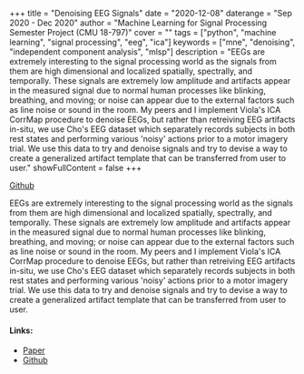 +++
title = "Denoising EEG Signals"
date = "2020-12-08"
daterange = "Sep 2020 - Dec 2020"
author = "Machine Learning for Signal Processing Semester Project (CMU 18-797)"
cover = ""
tags = ["python", "machine learning", "signal processing", "eeg", "ica"]
keywords = ["mne", "denoising", "independent component analysis", "mlsp"]
description = "EEGs are extremely interesting to the signal processing world as the signals from them are high dimensional and localized spatially, spectrally, and temporally. These signals are extremely low amplitude and artifacts appear in the measured signal due to normal human processes like blinking, breathing, and moving; or noise can appear due to the external factors such as line noise or sound in the room. My peers and I implement Viola's ICA CorrMap procedure to denoise EEGs, but rather than retreiving EEG artifacts in-situ, we use Cho's EEG dataset which separately records subjects in both rest states and performing various 'noisy' actions prior to a motor imagery trial. We use this data to try and denoise signals and try to devise a way to create a generalized artifact template that can be transferred from user to user."
showFullContent = false
+++

[Github](https://github.com/justinnuwin/Denoising-EEG-Signals)

EEGs are extremely interesting to the signal processing world as the signals from them are high dimensional and localized spatially, spectrally, and temporally.
These signals are extremely low amplitude and artifacts appear in the measured signal due to normal human processes like blinking, breathing, and moving; or noise can appear due to the external factors such as line noise or sound in the room.
My peers and I implement Viola's ICA CorrMap procedure to denoise EEGs, but rather than retreiving EEG artifacts in-situ, we use Cho's EEG dataset which separately records subjects in both rest states and performing various 'noisy' actions prior to a motor imagery trial.
We use this data to try and denoise signals and try to devise a way to create a generalized artifact template that can be transferred from user to user.

#### Links:

- [Paper](https://github.com/justinnuwin/Denoising-EEG-Signals/blob/master/18-797_Project_Report.pdf)
- [Github](https://github.com/justinnuwin/Denoising-EEG-Signals)
